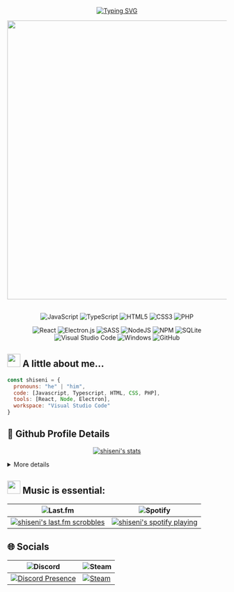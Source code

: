 <div align="center">
  
[![Typing SVG](https://readme-typing-svg.herokuapp.com?font=Fira+Code&size=30&pause=1000&color=00FFC8&center=true&width=415&lines=Hello+there!+I'm+SHISEN)](https://git.io/typing-svg)
  
</div>

<div align="center">
  <img align='center' src="https://ani-github.github.io/animegifs/haruhi/letsgo.gif" width="640">
</div>
<br>
<div align="center">

  ![JavaScript](https://img.shields.io/badge/javascript-%23323330.svg?style=for-the-badge&logo=javascript&logoColor=%23F7DF1E)
  ![TypeScript](https://img.shields.io/badge/typescript-%23007ACC.svg?style=for-the-badge&logo=typescript&logoColor=white)
  ![HTML5](https://img.shields.io/badge/html5-%23E34F26.svg?style=for-the-badge&logo=html5&logoColor=white)
  ![CSS3](https://img.shields.io/badge/css3-%231572B6.svg?style=for-the-badge&logo=css3&logoColor=white)
  ![PHP](https://img.shields.io/badge/php-%23777BB4.svg?style=for-the-badge&logo=php&logoColor=white)
  
</div>
<div align="center">

![React](https://img.shields.io/badge/react-%2320232a.svg?style=for-the-badge&logo=react&logoColor=%2361DAFB)
![Electron.js](https://img.shields.io/badge/Electron-191970?style=for-the-badge&logo=Electron&logoColor=white)
![SASS](https://img.shields.io/badge/SASS-hotpink.svg?style=for-the-badge&logo=SASS&logoColor=white)
![NodeJS](https://img.shields.io/badge/node.js-6DA55F?style=for-the-badge&logo=node.js&logoColor=white)
![NPM](https://img.shields.io/badge/NPM-%23000000.svg?style=for-the-badge&logo=npm&logoColor=white)
![SQLite](https://img.shields.io/badge/sqlite-%2307405e.svg?style=for-the-badge&logo=sqlite&logoColor=white)
![Visual Studio Code](https://img.shields.io/badge/Visual%20Studio%20Code-0078d7.svg?style=for-the-badge&logo=visual-studio-code&logoColor=white)
![Windows](https://img.shields.io/badge/Windows-0078D6?style=for-the-badge&logo=windows&logoColor=white)
![GitHub](https://img.shields.io/badge/github-%23121011.svg?style=for-the-badge&logo=github&logoColor=white)

</div>

## <img src="https://media.tenor.com/btLg_WtV330AAAAC/milly-anime.gif" width="30"> A little about me...  

```javascript
const shiseni = {
  pronouns: "he" | "him",
  code: [Javascript, Typescript, HTML, CSS, PHP],
  tools: [React, Node, Electron],
  workspace: "Visual Studio Code"
}
```

## **🔎 Github Profile Details**
<div align="center">
  
[![shiseni's stats](http://github-profile-summary-cards.vercel.app/api/cards/profile-details?username=shiseni&theme=2077)](https://github.com/vn7n24fzkq/github-profile-summary-cards)
  
</div>
  
<details>
	<summary>More details</summary>
	
## **⚡ Github Stats**
<div align="center">

| [![shiseni's stats](https://github-readme-stats.vercel.app/api?username=shiseni&hide_border=true&count_private=true&show_icons=true&theme=radical&hide=stars)](https://github.com/anuraghazra/github-readme-stats) | [![shiseni's stats](https://github-readme-stats.vercel.app/api/top-langs?username=shiseni&show_icons=true&locale=en&layout=compact&hide_border=true&theme=radical)](https://github.com/anuraghazra/github-readme-stats) |
| --- | --- |
| [![shiseni's stats](http://github-profile-summary-cards.vercel.app/api/cards/repos-per-language?username=shiseni&theme=2077)](https://github.com/vn7n24fzkq/github-profile-summary-cards) | [![shiseni's stats](https://github-profile-summary-cards.vercel.app/api/cards/most-commit-language?username=shiseni&theme=2077)](https://github.com/vn7n24fzkq/github-profile-summary-cards) |
  
</div>

## **🔥 Github Streaks**
<div align="center">
  
[![shiseni's streaks](https://streak-stats.demolab.com/?user=shiseni&theme=radical&hide_border=true&stroke=00FFC8&fire=DD2727&dates=00D6F2&currStreakNum=00BE95&ring=DD2727&sideNums=DD2727&currStreakLabel=E3D60E&sideLabels=E3D60E)](https://github.com/DenverCoder1/github-readme-streak-stats)
  
</div>

## **📊 Github Contribution Graph**
<div align="center">

[![shiseni's activity graph](https://activity-graph.herokuapp.com/graph?username=shiseni&bg_color=141321&color=06bac3&line=00FFC8&point=e05397&hide_border=true&title_color=ff0055&area_color=E3D60E)](https://github.com/ashutosh00710/github-readme-activity-graph)

</div>

## **🏆 Github Achievements**
<div align="center">

[![shiseni's trophy](https://github-profile-trophy.vercel.app/?username=shiseni&margin-w=10&theme=radical&no-frame=true)](https://github.com/ryo-ma/github-profile-trophy)

</div>

</details>
  
## **<img src="https://media.tenor.com/R7RRaJNwFE0AAAAC/aharen-san-aharen-san-anime.gif" width="30"> Music is essential:**

<div align="center">

| ![Last.fm](https://img.shields.io/badge/last.fm-D51007?style=for-the-badge&logo=last.fm&logoColor=white) | ![Spotify](https://img.shields.io/badge/Spotify-1ED760?style=for-the-badge&logo=spotify&logoColor=white) |
| --- | --- |
| [![shiseni's last.fm scrobbles](https://lastfm-recently-played.vercel.app/api?user=alex-ench)](https://www.last.fm/user/alex-ench) | [![shiseni's spotify playing](https://spotify-github-profile.vercel.app/api/view?uid=teu3kkyqub1oa0im6ns2bcwte&theme=compact&cover_image=true&theme=default&show_offline=false&background_color=141321&bar_color=00b294&bar_color_cover=true)](https://open.spotify.com/user/teu3kkyqub1oa0im6ns2bcwte?si=1118f13a8c4a49b7) |

</div>

## **🌐 Socials**

| ![Discord](https://img.shields.io/badge/Discord-%235865F2.svg?style=for-the-badge&logo=discord&logoColor=white) | ![Steam](https://img.shields.io/badge/steam-%23000000.svg?style=for-the-badge&logo=steam&logoColor=white) |
| --- | --- |
| [![Discord Presence](https://lanyard.cnrad.dev/api/257151906038677504?bg=141321)](https://discord.com/users/257151906038677504) | [![Steam](https://github-readme-steam-status.vercel.app/status/?steamid=76561198114887225&show_in_game_bg=true&show_recent_game_bg=false)](https://steamcommunity.com/profiles/76561198114887225) |

</div>
